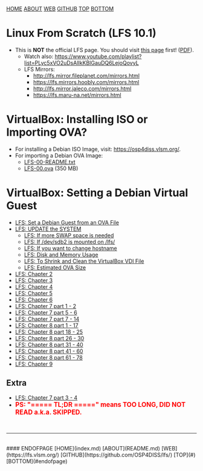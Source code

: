 ---
---

[HOME](index.md)
[ABOUT](README.md)
[WEB](https://lfs.vlsm.org/)
[GITHUB](https://github.com/OSP4DISS/lfs/)
[TOP](#)
[BOTTOM](#endofpage)

# Linux From Scratch (LFS 10.1)

* This is **NOT** the official LFS page.
  You should visit 
  [this page](http://www.linuxfromscratch.org/lfs/view/stable/) first! 
  ([PDF](LFS-BOOK-10.1.pdf)).
  * Watch also: <https://www.youtube.com/playlist?list=PLyc5xVO2uDsAlIkKBIGauDQ6LejoQovyL>
  * LFS Mirrors:
    * <http://lfs.mirror.fileplanet.com/mirrors.html>
    * <https://lfs.mirrors.hoobly.com/mirrors.html>
    * <http://lfs.mirror.jaleco.com/mirrors.html>
    * <https://lfs.maru-na.net/mirrors.html>

# VirtualBox: Installing ISO or Importing OVA?

* For installing a Debian ISO Image, visit: <https://osp4diss.vlsm.org/>.
* For importing a Debian OVA Image:
  * [LFS-00-README.txt](https://bit.ly/3t1bEw3)
  * [LFS-00.ova](https://bit.ly/3u2qO5G) (350 MB)

# VirtualBox: Setting a Debian Virtual Guest

* [LFS: Set a Debian Guest from an OVA File](LFS-00.md)
* [LFS: UPDATE the SYSTEM](LFS-01.md)
  * [LFS: If more SWAP space is needed](LFS-02-1.md)
  * [LFS: If /dev/sdb2 is mounted on /lfs/](LFS-02-2.md)
  * [LFS: If you want to change hostname](LFS-02-3.md)
  * [LFS: Disk and Memory Usage](LFS-02-6.md)
  * [LFS: To Shrink and Clean the VirtualBox VDI File](LFS-02-5.md)
  * [LFS: Estimated OVA Size](LFS-02-4.md)
* [LFS: Chapter 2](LFS-02.md)
* [LFS: Chapter 3](LFS-03.md)
* [LFS: Chapter 4](LFS-04.md)
* [LFS: Chapter 5](LFS-05.md)
* [LFS: Chapter 6](LFS-06.md)
* [LFS: Chapter 7 part 1 - 2](LFS-07-1.md)
* [LFS: Chapter 7 part 5 - 6](LFS-07-5.md)
* [LFS: Chapter 7 part 7 - 14](LFS-07-7.md)
* [LFS: Chapter 8 part 1  - 17](LFS-08-01.md)
* [LFS: Chapter 8 part 18 - 25](LFS-08-18.md)
* [LFS: Chapter 8 part 26 - 30](LFS-08-26.md)
* [LFS: Chapter 8 part 31 - 40](LFS-08-31.md)
* [LFS: Chapter 8 part 41 - 60](LFS-08-41.md)
* [LFS: Chapter 8 part 61 - 78](LFS-08-61.md)
* [LFS: Chapter 9](LFS-09.md)

## Extra
* [LFS: Chapter 7 part 3 - 4](LFS-07-3.md)
* <span style="color:red; font-weight:bold; font-size:larger;">
  PS: "===== TL;DR =====" means TOO LONG, DID NOT READ a.k.a. SKIPPED.
  </span>

<br>
<hr>
<br>
#### ENDOFPAGE
[HOME](index.md)
[ABOUT](README.md)
[WEB](https://lfs.vlsm.org/)
[GITHUB](https://github.com/OSP4DISS/lfs/)
[TOP](#)
[BOTTOM](#endofpage)
<br>

